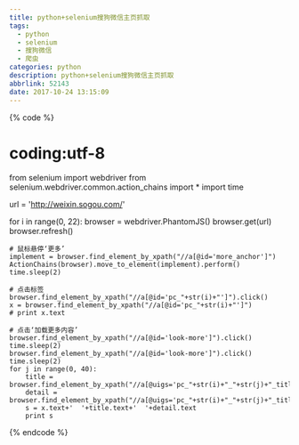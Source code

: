 ```yaml
---
title: python+selenium搜狗微信主页抓取
tags:
  - python
  - selenium
  - 搜狗微信
  - 爬虫
categories: python
description: python+selenium搜狗微信主页抓取
abbrlink: 52143
date: 2017-10-24 13:15:09
---
```


<!--more-->

{% code %}
# coding:utf-8

from selenium import webdriver
from selenium.webdriver.common.action_chains import *
import time

url = 'http://weixin.sogou.com/'

for i in range(0, 22):
    browser = webdriver.PhantomJS()
    browser.get(url)
    browser.refresh()

    # 鼠标悬停‘更多’
    implement = browser.find_element_by_xpath("//a[@id='more_anchor']")
    ActionChains(browser).move_to_element(implement).perform()
    time.sleep(2)

    # 点击标签
    browser.find_element_by_xpath("//a[@id='pc_"+str(i)+"']").click()
    x = browser.find_element_by_xpath("//a[@id='pc_"+str(i)+"']")
    # print x.text

    # 点击‘加载更多内容’
    browser.find_element_by_xpath("//a[@id='look-more']").click()
    time.sleep(2)
    browser.find_element_by_xpath("//a[@id='look-more']").click()
    time.sleep(2)
    for j in range(0, 40):
        title = browser.find_element_by_xpath("//a[@uigs='pc_"+str(i)+"_"+str(j)+"_title']")
        detail = browser.find_element_by_xpath("//a[@uigs='pc_"+str(i)+"_"+str(j)+"_title']/../..//p")
        s = x.text+'  '+title.text+'  '+detail.text
        print s
{% endcode %}